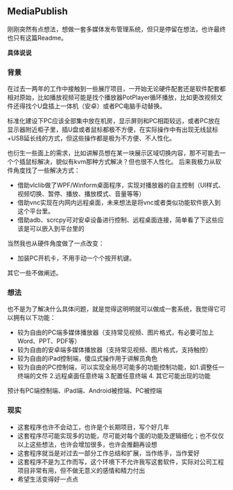## MediaPublish

刚刚突然有点想法，想做一套多媒体发布管理系统，但只是停留在想法，也许最终也只有这篇Readme。


**具体说说**

### 背景
在过去一两年的工作中接触到一些展厅项目，一开始无论硬件配套还是软件配套都相对原始，比如播放视频可能是找个播放器PotPlayer循环播放，比如更改视频文件还得找个U盘插上一体机（安卓）或者PC电脑手动替换。

标准化建设下PC应该全部集中放在机房，显示屏则和PC相距较远，或者PC放在显示器附近柜子里，插U盘或者鼠标都极不方便，在实际操作中有出现无线鼠标+USB延长线的方式，但这些操作都是极为不方便、不人性化。

也衍生一些面上的需求，比如讲解员想在某一块展示区域切换内容，那不可能去一个个插鼠标解决，貌似有kvm那种方式解决？但也很不人性化。
后来我极力从软件角度找了一些解决方式：

 - 借助vlclib做了WPF/Winform桌面程序，实现对播放器的自主控制（UI样式、视频切换、暂停、播放、播放模式、音量等等）
 - 借助vnc实现在内网内远程桌面，未来想法是将vnc或者类似功能软件嵌入到这个平台里。
 - 借助adb、scrcpy可对安卓设备进行控制、远程桌面连接，简单看了下这些应该是可以嵌入到平台里的
 
 当然我也从硬件角度做了一点改变：
 - 加装PC开机卡，不用手动一个个按开机键。

其它一些不做阐述。

### 想法
也不是为了解决什么具体问题，就是觉得这明明就可以做成一套系统，我觉得它可以拥有以下功能：
- 较为自由的PC端多媒体播放器（支持常见视频、图片格式，有必要可加上Word、PPT、PDF等）
- 较为自由的安卓端多媒体播放器（支持常见视频、图片格式，支持触控）
- 较为自由的iPad控制端，傻瓜式操作用于讲解员角色
- 较为自由的PC控制端，可以实现全局尽可能多的功能控制功能，如1.调整任一终端的文件 2.远程桌面任意终端 3.配置任意终端 4. 其它可能出现的功能

预计有PC端控制端、iPad端、Android被控端、PC被控端

### 现实
- 这套程序也许不会动工，也许是个长期项目，写个好几年
- 这套程序尽可能实现多的功能，尽可能对每个面的功能及逻辑细化；也不仅仅以上这些想法，也许会增加很多，也许会推翻再设想
- 这套程序就当是对过去一部分工作总结和扩展，当作练手，当作爱好
- 这套程序不是为工作而写，这个环境下不允许我写这套软件，实际对公司工程项目非常有用，但不做无意义的感情和精力付出
- 希望生活变得好一点点
